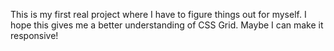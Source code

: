 This is my first real project where I have to figure things out for myself. I hope this gives me a better understanding of CSS Grid. Maybe I can make it responsive!